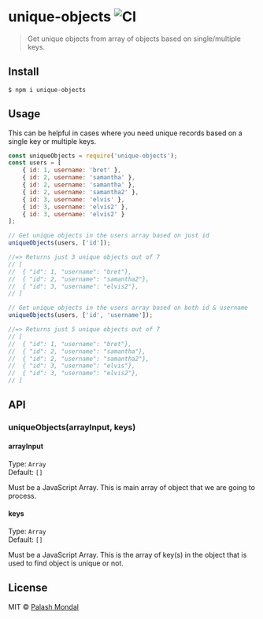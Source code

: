 # unique-objects ![CI](https://github.com/palashmon/unique-objects/actions/workflows/main.yaml/badge.svg)

> Get unique objects from array of objects based on single/multiple keys.

## Install

```
$ npm i unique-objects
```

## Usage

This can be helpful in cases where you need unique records based on a single key or multiple keys.

```js
const uniqueObjects = require('unique-objects');
const users = [
	{ id: 1, username: 'bret' },
	{ id: 2, username: 'samantha' },
	{ id: 2, username: 'samantha' },
	{ id: 2, username: 'samantha2' },
	{ id: 3, username: 'elvis' },
	{ id: 3, username: 'elvis2' },
	{ id: 3, username: 'elvis2' }
];

// Get unique objects in the users array based on just id
uniqueObjects(users, ['id']);

//=> Returns just 3 unique objects out of 7
// [
// 	{ "id": 1, "username": "bret"},
// 	{ "id": 2, "username": "samantha2"},
// 	{ "id": 3, "username": "elvis2"},
// ]

// Get unique objects in the users array based on both id & username
uniqueObjects(users, ['id', 'username']);

//=> Returns just 5 unique objects out of 7
// [
// 	{ "id": 1, "username": "bret"},
// 	{ "id": 2, "username": "samantha"},
// 	{ "id": 2, "username": "samantha2"},
// 	{ "id": 3, "username": "elvis"},
// 	{ "id": 3, "username": "elvis2"},
// ]
```

## API

### uniqueObjects(arrayInput, keys)

#### arrayInput

Type: `Array`<br>
Default: `[]`

Must be a JavaScript Array. This is main array of object that we are going to process.

#### keys

Type: `Array`<br>
Default: `[]`

Must be a JavaScript Array. This is the array of key(s) in the object that is used to find object is unique or not.

## License

MIT © [Palash Mondal](https://github.com/palashmon)
